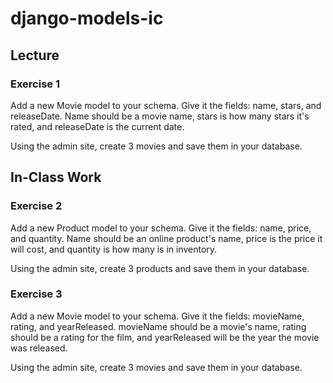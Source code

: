 # django-models-ic

## Lecture

### Exercise 1
Add a new Movie model to your schema. Give it the fields: name, stars, and releaseDate. Name should be a movie name, stars is how many stars it's rated, and releaseDate is the current date.

Using the admin site, create 3 movies and save them in your database.


## In-Class Work

### Exercise 2
Add a new Product model to your schema. Give it the fields: name, price, and quantity. Name should be an online product's name, price is the price it will cost, and quantity is how many is in inventory.

Using the admin site, create 3 products and save them in your database.

### Exercise 3
Add a new Movie model to your schema. Give it the fields: movieName, rating, and yearReleased. movieName should be a movie's name, rating should be a rating for the film, and yearReleased will be the year the movie was released.

Using the admin site, create 3 movies and save them in your database.
